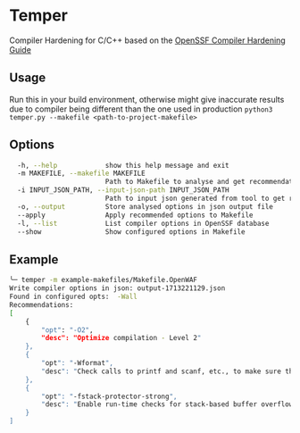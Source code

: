 # Temper
Compiler Hardening for C/C++ based on the [OpenSSF Compiler Hardening Guide](https://best.openssf.org/Compiler-Hardening-Guides/Compiler-Options-Hardening-Guide-for-C-and-C++.html)


## Usage
Run this in your build environment, otherwise might give inaccurate results due to compiler being different than the one used in production
```python3 temper.py --makefile <path-to-project-makefile>```

## Options
```sh
  -h, --help            show this help message and exit
  -m MAKEFILE, --makefile MAKEFILE
                        Path to Makefile to analyse and get recommendations
  -i INPUT_JSON_PATH, --input-json-path INPUT_JSON_PATH
                        Path to input json generated from tool to get recommendations
  -o, --output          Store analysed options in json output file
  --apply               Apply recommended options to Makefile
  -l, --list            List compiler options in OpenSSF database
  --show                Show configured options in Makefile
```

## Example
```sh
╰─ temper -m example-makefiles/Makefile.OpenWAF
Write compiler options in json: output-1713221129.json
Found in configured opts:  -Wall
Recommendations:
[
    {
        "opt": "-O2",
        "desc": "Optimize compilation - Level 2"
    },
    {
        "opt": "-Wformat",
        "desc": "Check calls to printf and scanf, etc., to make sure that the arguments supplied have types appropriate to the format string specified"
    },
    {
        "opt": "-fstack-protector-strong",
        "desc": "Enable run-time checks for stack-based buffer overflows. Can impact performance."
    }
]
```
